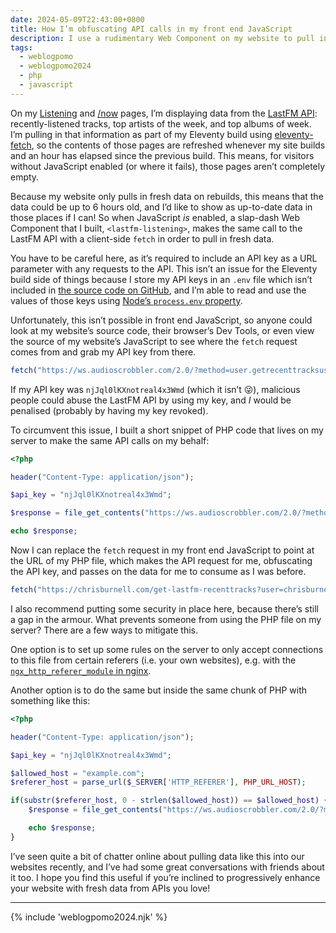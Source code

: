 ```yaml
---
date: 2024-05-09T22:43:00+0800
title: How I’m obfuscating API calls in my front end JavaScript
description: I use a rudimentary Web Component on my website to pull in data from the LastFM API, but I needed a way to prevent exposing my API key. To get around this, I put a short PHP script on my server that makes the API calls for me.
tags:
  - weblogpomo
  - weblogpomo2024
  - php
  - javascript
---
```


On my [Listening](/listening/) and [/now](/now/) pages, I’m displaying data from the [LastFM API](https://www.last.fm/api): recently-listened tracks, top artists of the week, and top albums of week. I’m pulling in that information as part of my Eleventy build using [eleventy-fetch](https://github.com/11ty/eleventy-fetch), so the contents of those pages are refreshed whenever my site builds and an hour has elapsed since the previous build. This means, for visitors without JavaScript enabled (or where it fails), those pages aren’t completely empty.

Because my website only pulls in fresh data on rebuilds, this means that the data could be up to 6 hours old, and I’d like to show as up-to-date data in those places if I can! So when JavaScript *is* enabled, a slap-dash Web Component that I built, `<lastfm-listening>`, makes the same call to the LastFM API with a client-side `fetch` in order to pull in fresh data.

You have to be careful here, as it’s required to include an API key as a URL parameter with any requests to the API. This isn’t an issue for the Eleventy build side of things because I store my API keys in an `.env` file which isn’t included in [the source code on GitHub](https://github.com/chrisburnell/chrisburnell.com), and I’m able to read and use the values of those keys using [Node’s `process.env` property](https://nodejs.org/api/process.html#process_process_env).

Unfortunately, this isn’t possible in front end JavaScript, so anyone could look at my website’s source code, their browser’s Dev Tools, or even view the source of my website’s JavaScript to see where the `fetch` request comes from and grab my API key from there.

```javascript
fetch("https://ws.audioscrobbler.com/2.0/?method=user.getrecenttracksuser&api_key=njJql0lKXnotreal4x3Wmd&username=chrisburnell&format=json")
```

If my API key was `njJql0lKXnotreal4x3Wmd` (which it isn’t <c-emoji>😜</c-emoji>), malicious people could abuse the LastFM API by using my key, and *I* would be penalised (probably by having my key revoked).

To circumvent this issue, I built a short snippet of PHP code that lives on my server to make the same API calls on my behalf:

```php
<?php

header("Content-Type: application/json");

$api_key = "njJql0lKXnotreal4x3Wmd";

$response = file_get_contents("https://ws.audioscrobbler.com/2.0/?method=user.getrecenttracks&api_key=" . $api_key . "&format=json&user=" . $_GET["username"]);

echo $response;
```

Now I can replace the `fetch` request in my front end JavaScript to point at the URL of my PHP file, which makes the API request for me, obfuscating the API key, and passes on the data for me to consume as I was before.

```javascript
fetch("https://chrisburnell.com/get-lastfm-recenttracks?user=chrisburnell")
```

I also recommend putting some security in place here, because there’s still a gap in the armour. What prevents someone from using the PHP file on my server? There are a few ways to mitigate this.

One option is to set up some rules on the server to only accept connections to this file from certain referers (i.e. your own websites), e.g. with the [`ngx_http_referer_module` in nginx](https://nginx.org/en/docs/http/ngx_http_referer_module.html).

Another option is to do the same but inside the same chunk of PHP with something like this:

```php
<?php

header("Content-Type: application/json");

$api_key = "njJql0lKXnotreal4x3Wmd";

$allowed_host = "example.com";
$referer_host = parse_url($_SERVER['HTTP_REFERER'], PHP_URL_HOST);

if(substr($referer_host, 0 - strlen($allowed_host)) == $allowed_host) {
	$response = file_get_contents("https://ws.audioscrobbler.com/2.0/?method=user.getrecenttracks&api_key=" . $api_key . "&format=json&user=" . $_GET["username"]);

	echo $response;
}
```

I’ve seen quite a bit of chatter online about pulling data like this into our websites recently, and I’ve had some great conversations with friends about it too. I hope you find this useful if you’re inclined to progressively enhance your website with fresh data from APIs you love!

--------

{% include 'weblogpomo2024.njk' %}
